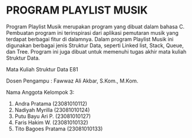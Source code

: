 # PROGRAM PLAYLIST MUSIK
Program Playlist Musik merupakan program yang dibuat dalam bahasa C. 
Pembuatan program ini terinspirasi dari aplikasi pemutaran musik yang terdapat berbagai fitur di dalamnya.
Dalam program Playlist Musik ini digunakan berbagai jenis Struktur Data, seperti Linked list, Stack, Queue, dan Tree.
Program ini juga dibuat untuk memenuhi tugas akhir mata kuliah Struktur Data.

Mata Kuliah Struktur Data E81


Dosen Pengampu : Fawwaz Ali Akbar, S.Kom., M.Kom.


Nama Anggota Kelompok 3: 
1.	Andra Pratama                      (23081010112)
2.	Nadiyah Myrilla                    (23081010124)
3.	Putu Bayu Ari P.                   (23081010127)
4.	Faris Hakim W.                     (23081010132)
5.	Tito Bagoes Pratama                (23081010133)



